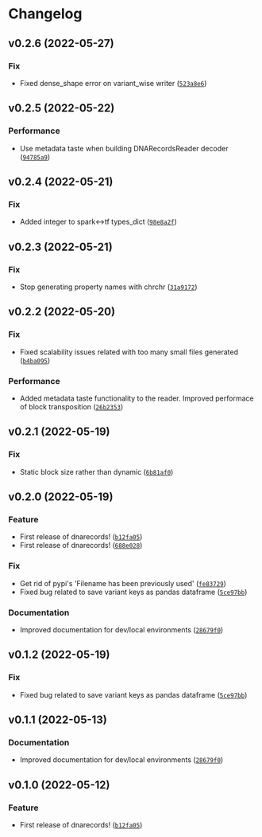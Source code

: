 # Changelog

<!--next-version-placeholder-->

## v0.2.6 (2022-05-27)
### Fix
* Fixed dense_shape error on variant_wise writer ([`523a8e6`](https://github.com/amanas/dnarecords/commit/523a8e6cce8779f9363e09533b1d3281481e1599))

## v0.2.5 (2022-05-22)
### Performance
* Use metadata taste when building DNARecordsReader decoder ([`94785a9`](https://github.com/amanas/dnarecords/commit/94785a92cc014b68952dfbea8754e52236163fbe))

## v0.2.4 (2022-05-21)
### Fix
* Added integer to spark<->tf types_dict ([`98e8a2f`](https://github.com/amanas/dnarecords/commit/98e8a2f1adee8aebe47f847db29f093b5115607f))

## v0.2.3 (2022-05-21)
### Fix
* Stop generating property names with chrchr ([`31a9172`](https://github.com/amanas/dnarecords/commit/31a917204422c54a9219f040f9a4f8d7546de66b))

## v0.2.2 (2022-05-20)
### Fix
* Fixed scalability issues related with too many small files generated ([`b4ba095`](https://github.com/amanas/dnarecords/commit/b4ba09581e803f3117f5dba4ec5751ee939c03eb))

### Performance
* Added metadata taste functionality to the reader. Improved performace of block transposition ([`26b2353`](https://github.com/amanas/dnarecords/commit/26b2353c28fc5642c84002002c51d0363ec84c85))

## v0.2.1 (2022-05-19)
### Fix
* Static block size rather than dynamic ([`6b81af0`](https://github.com/amanas/dnarecords/commit/6b81af01443d62417f9894a418b2562f89859068))

## v0.2.0 (2022-05-19)
### Feature
* First release of dnarecords! ([`b12fa05`](https://github.com/amanas/dnarecords/commit/b12fa055859b1f92bddd2cf6707c50bbcf1d8593))
* First release of dnarecords! ([`688e028`](https://github.com/amanas/dnarecords/commit/688e028d62706cb32ab6563531bc36bfe791a381))

### Fix
* Get rid of pypi's 'Filename has been previously used' ([`fe83729`](https://github.com/amanas/dnarecords/commit/fe8372949a8181e8cb75f89536e09696f312c9f9))
* Fixed bug related to save variant keys as pandas dataframe ([`5ce97bb`](https://github.com/amanas/dnarecords/commit/5ce97bb05939b8ca8f48c208e277412544c12d0e))

### Documentation
* Improved documentation for dev/local environments ([`28679f0`](https://github.com/amanas/dnarecords/commit/28679f05940a79687bc01431019e3dbb8c8e4240))

## v0.1.2 (2022-05-19)
### Fix
* Fixed bug related to save variant keys as pandas dataframe ([`5ce97bb`](https://github.com/amanas/dnarecords/commit/5ce97bb05939b8ca8f48c208e277412544c12d0e))

## v0.1.1 (2022-05-13)
### Documentation
* Improved documentation for dev/local environments ([`28679f0`](https://github.com/amanas/dnarecords/commit/28679f05940a79687bc01431019e3dbb8c8e4240))

## v0.1.0 (2022-05-12)
### Feature
* First release of dnarecords! ([`b12fa05`](https://github.com/amanas/dnarecords/commit/b12fa055859b1f92bddd2cf6707c50bbcf1d8593))
